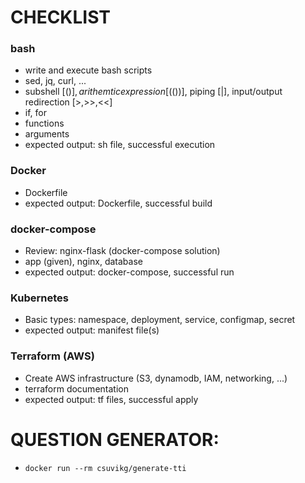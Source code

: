 # CHECKLIST

### bash
- write and execute bash scripts
- sed, jq, curl, ...
- subshell [$()], arithemtic expression [$(())], piping [|], input/output redirection [>,>>,<<]
- if, for
- functions
- arguments
- expected output: sh file, successful execution

### Docker
- Dockerfile
- expected output: Dockerfile, successful build

### docker-compose
- Review: nginx-flask (docker-compose solution)
- app (given), nginx, database
- expected output: docker-compose, successful run

### Kubernetes
- Basic types: namespace, deployment, service, configmap, secret
- expected output: manifest file(s)

### Terraform (AWS)
- Create AWS infrastructure (S3, dynamodb, IAM, networking, ...)
- terraform documentation
- expected output: tf files, successful apply

# QUESTION GENERATOR:
- `docker run --rm csuvikg/generate-tti`
